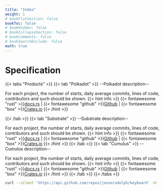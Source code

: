 ```yaml
---
title: "Index"
weight: 1
# bookFlatSection: false
bookToc: false
# bookHidden: false
# bookCollapseSection: false
# bookComments: false
# bookSearchExclude: false
math: true
---
```


# Specification

{{< tabs "Products" >}}
{{< tab "Polkadot" >}}
--Polkadot description--

For each project, the number of starts, daily average commits, lines of code, contributors and such should be shown.
{{< hint info >}}
{{< fontawesome "rust" >}}[docs.rs](https://docs.rs/scale-decode/latest/scale_decode/) | {{< fontawesome "github" >}}[Github](https://github.com/paritytech/scale-decode) | {{< fontawesome "box" >}}[Crates.io](https://crates.io/crates/scale-decode/)
{{< /hint >}}

{{< /tab >}}
{{< tab "Substrate" >}}
--Substrate description--

For each project, the number of starts, daily average commits, lines of code, contributors and such should be shown.
{{< hint info >}}
{{< fontawesome "rust" >}}[docs.rs](https://docs.rs/scale-decode/latest/scale_decode/) | {{< fontawesome "github" >}}[Github](https://github.com/paritytech/scale-decode) | {{< fontawesome "box" >}}[Crates.io](https://crates.io/crates/scale-decode/)
{{< /hint >}}
{{< /tab >}}
{{< tab "Cumulus" >}}
--Cumulus description--

For each project, the number of starts, daily average commits, lines of code, contributors and such should be shown.
{{< hint info >}}
{{< fontawesome "rust" >}}[docs.rs](https://docs.rs/scale-decode/latest/scale_decode/) | {{< fontawesome "github" >}}[Github](https://github.com/paritytech/scale-decode) | {{< fontawesome "box" >}}[Crates.io](https://crates.io/crates/scale-decode/)
{{< /hint >}}
{{< /tab >}}
{{< /tabs >}}


```bash
curl --silent 'https://api.github.com/repos/jasonrudolph/keyboard' -H 'Accept: application/vnd.github.preview' | jq '.watchers_count'
```